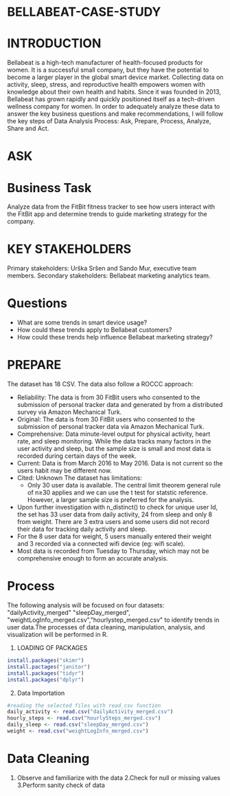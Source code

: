 # BELLABEAT-CASE-STUDY
# INTRODUCTION
Bellabeat is a high-tech manufacturer of health-focused products for women. It is a successful small company, but they have the potential to become a larger player in the global smart device market. Collecting data on activity, sleep, stress, and reproductive health empowers women with knowledge about their own health and habits. Since it was founded in 2013, Bellabeat has grown rapidly and quickly positioned itself as a tech-driven wellness company for women.
In order to adequately analyze these data to answer the key business questions and make recommendations, I will follow the key steps of Data Analysis Process: Ask, Prepare, Process, Analyze, Share and Act.
# ASK

# Business Task
Analyze data from the FitBit fitness tracker to see how users interact with the FitBit app and determine trends to guide marketing strategy for the company.
# KEY STAKEHOLDERS
Primary stakeholders: Urška Sršen and Sando Mur, executive team members.
Secondary stakeholders: Bellabeat marketing analytics team.
# Questions
* What are some trends in smart device usage?
* How could these trends apply to Bellabeat customers?
* How could these trends help influence Bellabeat marketing strategy?
# PREPARE
The dataset has 18 CSV. The data also follow a ROCCC approach:
* Reliability: The data is from 30 FitBit users who consented to the submission of personal tracker data and generated by from a distributed survey via Amazon Mechanical Turk.
*	Original: The data is from 30 FitBit users who consented to the submission of personal tracker data via Amazon Mechanical Turk.
*	Comprehensive: Data minute-level output for physical activity, heart rate, and sleep monitoring. While the data tracks many factors in the user activity and sleep, but the sample size is small and most data is recorded during certain days of the week.
*	Current: Data is from March 2016 to May 2016. Data is not current so the users habit may be different now.
*	Cited: Unknown
     The dataset has limitations:
 	*	Only 30 user data is available. The central limit theorem general rule of n≥30 applies and we can use the t test for statstic reference. However, a larger sample size is preferred for the analysis.
*	Upon further investigation with n_distinct() to check for unique user Id, the set has 33 user data from daily activity, 24 from sleep and only 8 from weight. There are 3 extra users and some users did not record their data for tracking daily activity and sleep.
*	For the 8 user data for weight, 5 users manually entered their weight and 3 recorded via a connected wifi device (eg: wifi scale).
*	Most data is recorded from Tuesday to Thursday, which may not be comprehensive enough to form an accurate analysis.
# Process
The following analysis will be focused on four datasets: "dailyActivity_merged" "sleepDay_merged", "weightLogInfo_merged.csv","hourlystep_merged.csv" to identify trends in user data.The processes of data cleaning, manipulation, analysis, and visualization will be performed in R.
 1. LOADING OF PACKAGES



   ```r
   install.packages("skimr")
   install.pactages("janitor")
   install.packages("tidyr")
   install.packages("dplyr")
   ```
2. Data Importation



```r
#reading the selected files with read_csv function
daily_activity <- read.csv("dailyActivity_merged.csv")
hourly_steps <- read.csv("hourlySteps_merged.csv")
daily_sleep <- read.csv("sleepDay_merged.csv")
weight <- read.csv("weightLogInfo_merged.csv")
```
# Data Cleaning
1. Observe and familiarize with the data
2.Check for null or missing values
3.Perform sanity check of data
  
   
